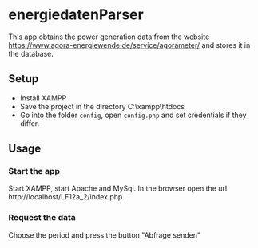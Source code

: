 # energiedatenParser

This app obtains the power generation data from the website https://www.agora-energiewende.de/service/agorameter/ and stores it in the database.

## Setup

* Install XAMPP
* Save the project in the directory C:\xampp\htdocs
* Go into the folder `config`, open `config.php` and set credentials if they differ.

## Usage

### Start the app

Start XAMPP, start Apache and MySql. 
In the browser open the url http://localhost/LF12a_2/index.php

### Request the data

Choose the period and press the button "Abfrage senden"
